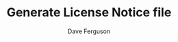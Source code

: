 ---
layout: post
repolink: "https://github.com/gmdavef/sca-scripts"
title: "Generate License Notice file"
description: "Python script that creates a License Notice file (sometimes called an Attribution Report) for an application that has been scanned by Veracode SCA. "
author: "Dave Ferguson"
author-link: "https://github.com/gmdavef"
content-type: "results_collection_and_display"
repo: "github"
repo_title: "Generate License Notice file"
---
